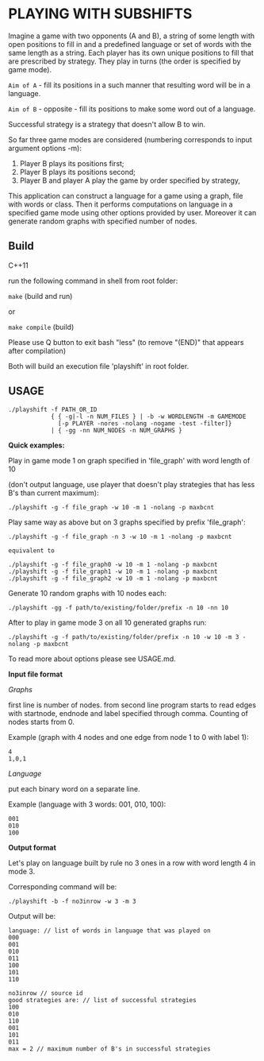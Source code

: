 PLAYING WITH SUBSHIFTS
==================

Imagine a game with two opponents (A and B), a string of some length with open positions to fill in
and a predefined language or set of words with the same length as a string.
Each player has its own unique positions to fill that are prescribed by strategy.
They play in turns (the order is specified by game mode).

`Aim of A` - fill its positions in a such manner that resulting word will be in a language.

`Aim of B` - opposite - fill its positions to make some word out of a language.

Successful strategy is a strategy that doesn't allow B to win.

So far three game modes are considered (numbering corresponds to input argument options -m):
1. Player B plays its positions first;
2. Player B plays its positions second;
3. Player B and player A play the game by order specified by strategy,

This application can construct a language for a game using a graph, file with words or class.
Then it performs computations on language in a specified game mode using other options provided by user.
Moreover it can generate random graphs with specified number of nodes.

## Build

C++11

run the following command in shell from root folder:

`make` (build and run)

or 

`make compile` (build)

Please use Q button to exit bash "less" (to remove "(END)" that appears after compilation)

Both will build an execution file 'playshift' in root folder.

## USAGE

```
./playshift -f PATH_OR_ID 
            { { -g|-l -n NUM_FILES } | -b -w WORDLENGTH -m GAMEMODE 
              [-p PLAYER -nores -nolang -nogame -test -filter]} 
            | { -gg -nn NUM_NODES -n NUM_GRAPHS } 
```

**Quick examples:**

Play in game mode 1 on graph specified in 'file_graph' with word length of 10

(don't output language, use player that doesn't play strategies that has less B's than current maximum):
 
```
./playshift -g -f file_graph -w 10 -m 1 -nolang -p maxbcnt
```

Play same way as above but on 3 graphs specified by prefix 'file_graph':

```
./playshift -g -f file_graph -n 3 -w 10 -m 1 -nolang -p maxbcnt

equivalent to

./playshift -g -f file_graph0 -w 10 -m 1 -nolang -p maxbcnt
./playshift -g -f file_graph1 -w 10 -m 1 -nolang -p maxbcnt
./playshift -g -f file_graph2 -w 10 -m 1 -nolang -p maxbcnt

```

Generate 10 random graphs with 10 nodes each:

```
./playshift -gg -f path/to/existing/folder/prefix -n 10 -nn 10

```

After to play in game mode 3 on all 10 generated graphs run:

```
./playshift -g -f path/to/existing/folder/prefix -n 10 -w 10 -m 3 -nolang -p maxbcnt
```

To read more about options please see USAGE.md.

**Input file format**

*Graphs*

first line is number of nodes.
from second line program starts to read edges with startnode, endnode and label 
specified through comma. Counting of nodes starts from 0.

Example (graph with 4 nodes and one edge from node 1 to 0 with label 1):
```
4 
1,0,1
```

*Language*

put each binary word on a separate line.

Example (language with 3 words: 001, 010, 100):
```
001
010
100
```

**Output format** 

Let's play on language built by rule no 3 ones in a row with word length 4 in mode 3.

Corresponding command will be:
```
./playshift -b -f no3inrow -w 3 -m 3
```

Output will be:
```
language: // list of words in language that was played on
000
001
010
011
100
101
110

no3inrow // source id 
good strategies are: // list of successful strategies
100
010
110
001
101
011
max = 2 // maximum number of B's in successful strategies
```
